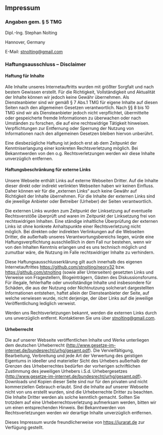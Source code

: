 ## Impressum

### Angaben gem. § 5 TMG

Dipl.-Ing. Stephan Nolting

Hannover, Germany

E-Mail: [stnolting@gmail.com](mailto:stnolting@gmail.com)

### Haftungsausschluss – Disclaimer

#### Haftung für Inhalte

Alle Inhalte unseres Internetauftritts wurden mit größter Sorgfalt und nach bestem Gewissen erstellt. Für die Richtigkeit,
Vollständigkeit und Aktualität der Inhalte können wir jedoch keine Gewähr übernehmen. Als Diensteanbieter sind wir gemäß
§ 7 Abs.1 TMG für eigene Inhalte auf diesen Seiten nach den allgemeinen Gesetzen verantwortlich. Nach §§ 8 bis 10 TMG sind
wir als Diensteanbieter jedoch nicht verpflichtet, übermittelte oder gespeicherte fremde Informationen zu überwachen oder
nach Umständen zu forschen, die auf eine rechtswidrige Tätigkeit hinweisen. Verpflichtungen zur Entfernung oder Sperrung
der Nutzung von Informationen nach den allgemeinen Gesetzen bleiben hiervon unberührt.

Eine diesbezügliche Haftung ist jedoch erst ab dem Zeitpunkt der Kenntniserlangung einer konkreten Rechtsverletzung möglich.
Bei Bekanntwerden von den o.g. Rechtsverletzungen werden wir diese Inhalte unverzüglich entfernen.

#### Haftungsbeschränkung für externe Links

Unsere Webseite enthält Links auf externe Webseiten Dritter. Auf die Inhalte dieser direkt oder indirekt verlinkten
Webseiten haben wir keinen Einfluss. Daher können wir für die „externen Links“ auch keine Gewähr auf Richtigkeit der
Inhalte übernehmen. Für die Inhalte der externen Links sind die jeweilige Anbieter oder Betreiber (Urheber) der Seiten
verantwortlich.

Die externen Links wurden zum Zeitpunkt der Linksetzung auf eventuelle Rechtsverstöße überprüft und waren im Zeitpunkt
der Linksetzung frei von rechtswidrigen Inhalten. Eine ständige inhaltliche Überprüfung der externen Links ist ohne
konkrete Anhaltspunkte einer Rechtsverletzung nicht möglich. Bei direkten oder indirekten Verlinkungen auf die Webseiten
Dritter, die außerhalb unseres Verantwortungsbereichs liegen, würde eine Haftungsverpflichtung ausschließlich in dem Fall
nur bestehen, wenn wir von den Inhalten Kenntnis erlangen und es uns technisch möglich und zumutbar wäre, die Nutzung im
Falle rechtswidriger Inhalte zu verhindern.

Diese Haftungsausschlusserklärung gilt auch innerhalb des eigenen Internetauftrittes https://github.com/stnolting/neorv32 bzw.
https://github.com/stnolting (sowie aller Unterseiten)
gesetzten Links und Verweise von Fragestellern, Blogeinträgern, Gästen des Diskussionsforums. Für illegale, fehlerhafte
oder unvollständige Inhalte und insbesondere für Schäden, die aus der Nutzung oder Nichtnutzung solcherart dargestellten
Informationen entstehen, haftet allein der Diensteanbieter der Seite, auf welche verwiesen wurde, nicht derjenige,
der über Links auf die jeweilige Veröffentlichung lediglich verweist.

Werden uns Rechtsverletzungen bekannt, werden die externen Links durch uns unverzüglich entfernt.
Kontaktieren Sie uns über [stnolting@gmail.com](mailto:stnolting@gmail.com).

#### Urheberrecht

Die auf unserer Webseite veröffentlichen Inhalte und Werke unterliegen dem deutschen Urheberrecht
(http://www.gesetze-im-internet.de/bundesrecht/urhg/gesamt.pdf). Die Vervielfältigung, Bearbeitung,
Verbreitung und jede Art der Verwertung des geistigen Eigentums in ideeller und materieller Sicht des Urhebers
außerhalb der Grenzen des Urheberrechtes bedürfen der vorherigen schriftlichen Zustimmung des jeweiligen
Urhebers i.S.d. Urhebergesetzes (http://www.gesetze-im-internet.de/bundesrecht/urhg/gesamt.pdf).
Downloads und Kopien dieser Seite sind nur für den privaten und nicht kommerziellen Gebrauch erlaubt.
Sind die Inhalte auf unserer Webseite nicht von uns erstellt wurden, sind die Urheberrechte Dritter
zu beachten. Die Inhalte Dritter werden als solche kenntlich gemacht. Sollten Sie trotzdem auf eine
Urheberrechtsverletzung aufmerksam werden, bitten wir um einen entsprechenden Hinweis. Bei Bekanntwerden
von Rechtsverletzungen werden wir derartige Inhalte unverzüglich entfernen.

Dieses Impressum wurde freundlicherweise von https://jurarat.de zur Verfügung gestellt.
